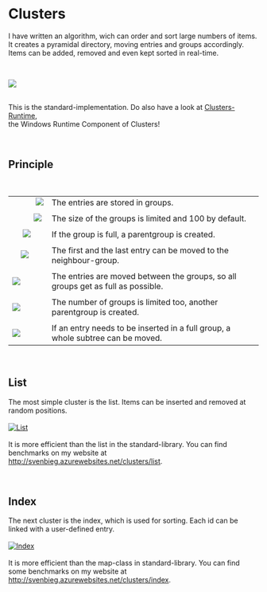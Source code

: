 <h1>Clusters</h1>

<p>
I have written an algorithm, wich can order and sort large numbers of items.<br />
It creates a pyramidal directory, moving entries and groups accordingly.<br />
Items can be added, removed and even kept sorted in real-time.
</p><br />

<a href="http://svenbieg.azurewebsites.net/Clusters"><img src="https://user-images.githubusercontent.com/12587394/47256750-2e75a180-d485-11e8-8fe4-ad181f695690.jpg" style="" /></a><br />
<br />

<p>
This is the standard-implementation. Do also have a look at <a href="http://github.com/svenbieg/clusters-runtime">Clusters-Runtime</a>,<br />
the Windows Runtime Component of Clusters!
</p>
<br />

<h2>Principle</h2>
<br />

<table>
	<tr>
		<td>&nbsp;&nbsp;&nbsp;&nbsp;&nbsp;&nbsp;&nbsp;&nbsp;&nbsp;&nbsp;&nbsp;<a href="http://svenbieg.azurewebsites.net/Clusters"><img src="https://user-images.githubusercontent.com/12587394/47256722-d3dc4580-d484-11e8-8393-b0e7c026be5e.png" /></a></td>
		<td>The entries are stored in groups.</td>
	</tr><tr><td></td></tr><tr>
		<td>&nbsp;&nbsp;&nbsp;&nbsp;&nbsp;&nbsp;&nbsp;&nbsp;&nbsp;&nbsp;<a href="http://svenbieg.azurewebsites.net/Clusters"><img src="https://user-images.githubusercontent.com/12587394/47256729-e48cbb80-d484-11e8-833e-846bb4a70b0c.png" /></a></td>
		<td>The size of the groups is limited and 100 by default.</td>
	</tr><tr><td></td></tr><tr>
		<td>&nbsp;&nbsp;&nbsp;&nbsp;&nbsp;<a href="http://svenbieg.azurewebsites.net/Clusters"><img src="https://user-images.githubusercontent.com/12587394/47256737-f4a49b00-d484-11e8-9171-a40ef63c3ff1.png" /></a></td>
		<td>If the group is full, a parentgroup is created.</td>
	</tr><tr><td></td></tr><tr>
		<td>&nbsp;&nbsp;&nbsp;&nbsp;<a href="http://svenbieg.azurewebsites.net/Clusters"><img src="https://user-images.githubusercontent.com/12587394/47256739-ff5f3000-d484-11e8-9445-4443f52e228a.png" /></a></td>
		<td>The first and the last entry can be moved to the neighbour-group.</td>
	</tr><tr><td></td></tr><tr>
		<td><a href="http://svenbieg.azurewebsites.net/Clusters"><img src="https://user-images.githubusercontent.com/12587394/47256742-09812e80-d485-11e8-8ca6-06a011e88120.png" /></a></td>
		<td>The entries are moved between the groups, so all groups get as full as possible.</td>
	</tr><tr><td></td></tr><tr>
		<td><a href="http://svenbieg.azurewebsites.net/Clusters"><img src="https://user-images.githubusercontent.com/12587394/47256745-1736b400-d485-11e8-9785-e0479250b51d.png" /></a></td>
		<td>The number of groups is limited too, another parentgroup is created.</td>
	</tr><tr><td></td></tr><tr>
		<td><a href="http://svenbieg.azurewebsites.net/Clusters"><img src="https://user-images.githubusercontent.com/12587394/47256748-21f14900-d485-11e8-9506-db75fa50c9bd.png" /></a></td>
		<td>If an entry needs to be inserted in a full group, a whole subtree can be moved.</td>
	</tr>
</table><br />

<h2>List</h2>
<p>
The most simple cluster is the list. Items can be inserted and removed at random positions.<br /><br />
<a href="http://svenbieg.azurewebsites.net/clusters/list"><img alt="List" src="https://user-images.githubusercontent.com/12587394/47256760-3f261780-d485-11e8-9209-1289e929e138.jpg" /></a><br /><br />
It is more efficient than the list in the standard-library. You can find benchmarks on my website at
<a href="http://svenbieg.azurewebsites.net/clusters/list" target="_blank">http://svenbieg.azurewebsites.net/clusters/list</a>.
</p><br />

<h2>Index</h2>
<p>
The next cluster is the index, which is used for sorting. Each id can be linked with a user-defined entry.<br /><br />
<a href="http://svenbieg.azurewebsites.net/clusters/index"><img alt="Index" src="https://user-images.githubusercontent.com/12587394/47256763-49481600-d485-11e8-818d-2a26f44ea511.jpg" /></a><br /><br />
It is more efficient than the map-class in standard-library. You can find some benchmarks on my website at
<a href="http://svenbieg.azurewebsites.net/clusters/index" target="_blank">http://svenbieg.azurewebsites.net/clusters/index</a>.
</p><br />

<br /><br /><br /><br /><br />
